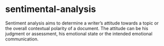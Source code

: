 # sentimental-analysis
Sentiment analysis aims to determine a writer’s attitude towards a topic or the overall contextual polarity of a document. The attitude can be his judgment or assessment, his emotional state or the intended emotional communication.
